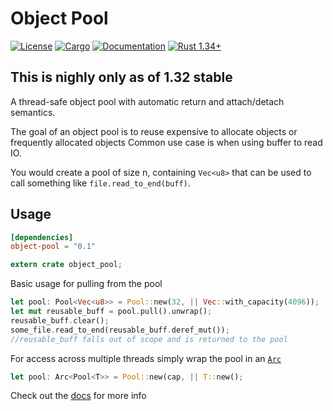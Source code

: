 # Object Pool
[![License](https://img.shields.io/badge/license-MIT%2FApache--2.0-blue.svg)](
https://github.com/CJP10/object-pool)
[![Cargo](https://img.shields.io/crates/v/object-pool.svg)](
https://crates.io/crates/object-pool)
[![Documentation](https://docs.rs/object-pool/badge.svg)](
https://docs.rs/object-pool)
[![Rust 1.34+](https://img.shields.io/badge/rust-1.34+-lightgray.svg)](
https://www.rust-lang.org)

## This is nighly only as of 1.32 stable

A thread-safe object pool with automatic return and attach/detach semantics.

The goal of an object pool is to reuse expensive to allocate objects or frequently allocated objects
Common use case is when using buffer to read IO.

You would create a pool of size n, containing `Vec<u8>` that can be used to call something like `file.read_to_end(buff)`.
## Usage
```toml
[dependencies]
object-pool = "0.1"
```
```rust
extern crate object_pool;
```
Basic usage for pulling from the pool
```rust
let pool: Pool<Vec<u8>> = Pool::new(32, || Vec::with_capacity(4096));
let mut reusable_buff = pool.pull().unwrap();
reusable_buff.clear();
some_file.read_to_end(reusable_buff.deref_mut());
//reusable_buff falls out of scope and is returned to the pool
```
For access across multiple threads simply wrap the pool in an [`Arc`]
```rust
let pool: Arc<Pool<T>> = Pool::new(cap, || T::new();
```

Check out the [docs] for more info

[docs]: https://docs.rs/object-pool
[`Arc`]: https://doc.rust-lang.org/stable/std/sync/struct.Arc.html
